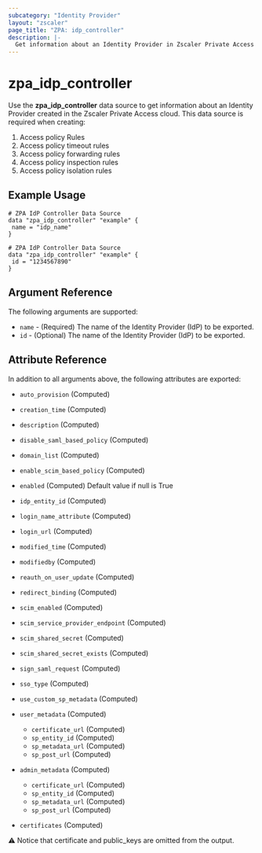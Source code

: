 ```yaml
---
subcategory: "Identity Provider"
layout: "zscaler"
page_title: "ZPA: idp_controller"
description: |-
  Get information about an Identity Provider in Zscaler Private Access cloud.
---
```


# zpa_idp_controller

Use the **zpa_idp_controller** data source to get information about an Identity Provider created in the Zscaler Private Access cloud. This data source is required when creating:

1. Access policy Rules
2. Access policy timeout rules
3. Access policy forwarding rules
4. Access policy inspection rules
5. Access policy isolation rules

## Example Usage

```hcl
# ZPA IdP Controller Data Source
data "zpa_idp_controller" "example" {
 name = "idp_name"
}
```

```hcl
# ZPA IdP Controller Data Source
data "zpa_idp_controller" "example" {
 id = "1234567890"
}
```

## Argument Reference

The following arguments are supported:

* `name` - (Required) The name of the Identity Provider (IdP) to be exported.
* `id` - (Optional) The name of the Identity Provider (IdP) to be exported.

## Attribute Reference

In addition to all arguments above, the following attributes are exported:

* `auto_provision` (Computed)
* `creation_time` (Computed)
* `description` (Computed)
* `disable_saml_based_policy` (Computed)
* `domain_list` (Computed)
* `enable_scim_based_policy` (Computed)
* `enabled` (Computed) Default value if null is True
* `idp_entity_id` (Computed)
* `login_name_attribute` (Computed)
* `login_url` (Computed)
* `modified_time` (Computed)
* `modifiedby` (Computed)
* `reauth_on_user_update` (Computed)
* `redirect_binding` (Computed)
* `scim_enabled` (Computed)
* `scim_service_provider_endpoint` (Computed)
* `scim_shared_secret` (Computed)
* `scim_shared_secret_exists` (Computed)
* `sign_saml_request` (Computed)
* `sso_type` (Computed)
* `use_custom_sp_metadata` (Computed)

* `user_metadata` (Computed)
  * `certificate_url` (Computed)
  * `sp_entity_id` (Computed)
  * `sp_metadata_url` (Computed)
  * `sp_post_url` (Computed)

* `admin_metadata` (Computed)
  * `certificate_url` (Computed)
  * `sp_entity_id` (Computed)
  * `sp_metadata_url` (Computed)
  * `sp_post_url` (Computed)

* `certificates` (Computed)

:warning: Notice that certificate and public_keys are omitted from the output.
